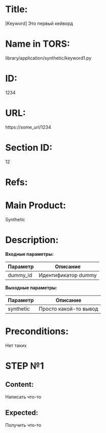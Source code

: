 # Title:
[Keyword] Это первый кейворд

# Name in TORS:
library/application/synthetic/keyword1.py

# ID:
1234

# URL:
https://some_url/1234

# Section ID:
12

# Refs:


# Main Product:
Synthetic

# Description:
**Входные параметры:**

| Параметр | Описание            |
|----------|---------------------|
| dummy_id | Идентификатор dummy |

**Выходные параметры:**

| Параметр  | Описание              |
|-----------|-----------------------|
| synthetic | Просто какой-то вывод |

# Preconditions:

Нет таких


# STEP №1

## Content:
Написать что-то

## Expected:
Получить что-то
